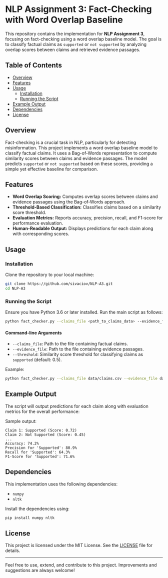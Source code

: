 # NLP Assignment 3: Fact-Checking with Word Overlap Baseline

This repository contains the implementation for **NLP Assignment 3**, focusing on fact-checking using a word overlap baseline model. The goal is to classify factual claims as `supported` or `not supported` by analyzing overlap scores between claims and retrieved evidence passages.

## Table of Contents
- [Overview](#overview)
- [Features](#features)
- [Usage](#usage)
  - [Installation](#installation)
  - [Running the Script](#running-the-script)
- [Example Output](#example-output)
- [Dependencies](#dependencies)
- [License](#license)

## Overview
Fact-checking is a crucial task in NLP, particularly for detecting misinformation. This project implements a word overlap baseline model to classify factual claims. It uses a Bag-of-Words representation to compute similarity scores between claims and evidence passages. The model predicts `supported` or `not supported` based on these scores, providing a simple yet effective baseline for comparison.

## Features
- **Word Overlap Scoring:** Computes overlap scores between claims and evidence passages using the Bag-of-Words approach.
- **Threshold-Based Classification:** Classifies claims based on a similarity score threshold.
- **Evaluation Metrics:** Reports accuracy, precision, recall, and F1-score for performance evaluation.
- **Human-Readable Output:** Displays predictions for each claim along with corresponding scores.

## Usage

### Installation
Clone the repository to your local machine:

```bash
git clone https://github.com/sivaciov/NLP-A3.git
cd NLP-A3
```

### Running the Script
Ensure you have Python 3.6 or later installed. Run the main script as follows:

```bash
python fact_checker.py --claims_file <path_to_claims_data> --evidence_file <path_to_evidence_data> --threshold <similarity_threshold>
```

#### Command-line Arguments
- `--claims_file`: Path to the file containing factual claims.
- `--evidence_file`: Path to the file containing evidence passages.
- `--threshold`: Similarity score threshold for classifying claims as `supported` (default: 0.5).

Example:
```bash
python fact_checker.py --claims_file data/claims.csv --evidence_file data/evidence.csv --threshold 0.6
```

## Example Output
The script will output predictions for each claim along with evaluation metrics for the overall performance:

Sample output:
```
Claim 1: Supported (Score: 0.72)
Claim 2: Not Supported (Score: 0.45)
...
Accuracy: 74.2%
Precision for 'Supported': 80.9%
Recall for 'Supported': 64.3%
F1-Score for 'Supported': 71.6%
```

## Dependencies
This implementation uses the following dependencies:
- `numpy`
- `nltk`

Install the dependencies using:
```bash
pip install numpy nltk
```

## License
This project is licensed under the MIT License. See the [LICENSE](LICENSE) file for details.

---

Feel free to use, extend, and contribute to this project. Improvements and suggestions are always welcome!
